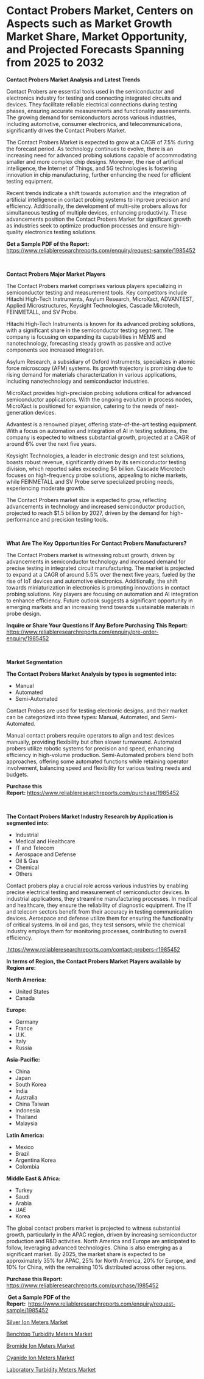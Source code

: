 <p><h1>Contact Probers Market, Centers on Aspects such as Market Growth Market Share, Market Opportunity, and Projected Forecasts Spanning from 2025 to 2032</h1></p><p><strong>Contact Probers Market Analysis and Latest Trends</strong></p>
<p><p>Contact Probers are essential tools used in the semiconductor and electronics industry for testing and connecting integrated circuits and devices. They facilitate reliable electrical connections during testing phases, ensuring accurate measurements and functionality assessments. The growing demand for semiconductors across various industries, including automotive, consumer electronics, and telecommunications, significantly drives the Contact Probers Market.</p><p>The Contact Probers Market is expected to grow at a CAGR of 7.5% during the forecast period. As technology continues to evolve, there is an increasing need for advanced probing solutions capable of accommodating smaller and more complex chip designs. Moreover, the rise of artificial intelligence, the Internet of Things, and 5G technologies is fostering innovation in chip manufacturing, further enhancing the need for efficient testing equipment.</p><p>Recent trends indicate a shift towards automation and the integration of artificial intelligence in contact probing systems to improve precision and efficiency. Additionally, the development of multi-site probers allows for simultaneous testing of multiple devices, enhancing productivity. These advancements position the Contact Probers Market for significant growth as industries seek to optimize production processes and ensure high-quality electronics testing solutions.</p></p>
<p><strong>Get a Sample PDF of the Report:&nbsp;</strong> <a href="https://www.reliableresearchreports.com/enquiry/request-sample/1985452?utm_campaign=12&utm_medium=2&utm_source=Github&utm_content=ia&utm_term=02032025&utm_id=contact-probers">https://www.reliableresearchreports.com/enquiry/request-sample/1985452</a></p>
<p>&nbsp;</p>
<p><strong>Contact Probers Major Market Players</strong></p>
<p><p>The Contact Probers market comprises various players specializing in semiconductor testing and measurement tools. Key competitors include Hitachi High-Tech Instruments, Asylum Research, MicroXact, ADVANTEST, Applied Microstructures, Keysight Technologies, Cascade Microtech, FEINMETALL, and SV Probe. </p><p>Hitachi High-Tech Instruments is known for its advanced probing solutions, with a significant share in the semiconductor testing segment. The company is focusing on expanding its capabilities in MEMS and nanotechnology, forecasting steady growth as passive and active components see increased integration.</p><p>Asylum Research, a subsidiary of Oxford Instruments, specializes in atomic force microscopy (AFM) systems. Its growth trajectory is promising due to rising demand for materials characterization in various applications, including nanotechnology and semiconductor industries.</p><p>MicroXact provides high-precision probing solutions critical for advanced semiconductor applications. With the ongoing evolution in process nodes, MicroXact is positioned for expansion, catering to the needs of next-generation devices.</p><p>Advantest is a renowned player, offering state-of-the-art testing equipment. With a focus on automation and integration of AI in testing solutions, the company is expected to witness substantial growth, projected at a CAGR of around 6% over the next five years.</p><p>Keysight Technologies, a leader in electronic design and test solutions, boasts robust revenue, significantly driven by its semiconductor testing division, which reported sales exceeding $4 billion. Cascade Microtech focuses on high-frequency probe solutions, appealing to niche markets, while FEINMETALL and SV Probe serve specialized probing needs, experiencing moderate growth.</p><p>The Contact Probers market size is expected to grow, reflecting advancements in technology and increased semiconductor production, projected to reach $1.5 billion by 2027, driven by the demand for high-performance and precision testing tools.</p></p>
<p>&nbsp;</p>
<p><strong>What Are The Key Opportunities For Contact Probers Manufacturers?</strong></p>
<p><p>The Contact Probers market is witnessing robust growth, driven by advancements in semiconductor technology and increased demand for precise testing in integrated circuit manufacturing. The market is projected to expand at a CAGR of around 5.5% over the next five years, fueled by the rise of IoT devices and automotive electronics. Additionally, the shift towards miniaturization in electronics is prompting innovations in contact probing solutions. Key players are focusing on automation and AI integration to enhance efficiency. Future outlook suggests a significant opportunity in emerging markets and an increasing trend towards sustainable materials in probe design.</p></p>
<p><strong>Inquire or Share Your Questions If Any Before Purchasing This Report:</strong> <a href="https://www.reliableresearchreports.com/enquiry/pre-order-enquiry/1985452?utm_campaign=12&utm_medium=2&utm_source=Github&utm_content=ia&utm_term=02032025&utm_id=contact-probers">https://www.reliableresearchreports.com/enquiry/pre-order-enquiry/1985452</a></p>
<p>&nbsp;</p>
<p><strong>Market Segmentation</strong></p>
<p><strong>The Contact Probers Market Analysis by types is segmented into:</strong></p>
<p><ul><li>Manual</li><li>Automated</li><li>Semi-Automated</li></ul></p>
<p><p>Contact Probes are used for testing electronic designs, and their market can be categorized into three types: Manual, Automated, and Semi-Automated. </p><p>Manual contact probers require operators to align and test devices manually, providing flexibility but often slower turnaround. Automated probers utilize robotic systems for precision and speed, enhancing efficiency in high-volume production. Semi-Automated probers blend both approaches, offering some automated functions while retaining operator involvement, balancing speed and flexibility for various testing needs and budgets.</p></p>
<p><strong>Purchase this Report:&nbsp;</strong><a href="https://www.reliableresearchreports.com/purchase/1985452?utm_campaign=12&utm_medium=2&utm_source=Github&utm_content=ia&utm_term=02032025&utm_id=contact-probers">https://www.reliableresearchreports.com/purchase/1985452</a></p>
<p>&nbsp;</p>
<p><strong>The Contact Probers Market Industry Research by Application is segmented into:</strong></p>
<p><ul><li>Industrial</li><li>Medical and Healthcare</li><li>IT and Telecom</li><li>Aerospace and Defense</li><li>Oil & Gas</li><li>Chemical</li><li>Others</li></ul></p>
<p><p>Contact probers play a crucial role across various industries by enabling precise electrical testing and measurement of semiconductor devices. In industrial applications, they streamline manufacturing processes. In medical and healthcare, they ensure the reliability of diagnostic equipment. The IT and telecom sectors benefit from their accuracy in testing communication devices. Aerospace and defense utilize them for ensuring the functionality of critical systems. In oil and gas, they test sensors, while the chemical industry employs them for monitoring processes, contributing to overall efficiency.</p></p>
<p><a href="https://www.reliableresearchreports.com/contact-probers-r1985452?utm_campaign=12&utm_medium=2&utm_source=Github&utm_content=ia&utm_term=02032025&utm_id=contact-probers">&nbsp;https://www.reliableresearchreports.com/contact-probers-r1985452</a></p>
<p><strong>In terms of Region, the Contact Probers Market Players available by Region are:</strong></p>
<p>
    <p> <strong> North America: </strong>
        <ul>
            <li>United States</li>
            <li>Canada</li>
        </ul>
        </p> 
    <p> <strong> Europe: </strong>
        <ul>
            <li>Germany</li>
            <li>France</li>
            <li>U.K.</li>
            <li>Italy</li>
            <li>Russia</li>
        </ul>
        </p> 
    <p> <strong> Asia-Pacific: </strong>
        <ul>
            <li>China</li>
            <li>Japan</li>
            <li>South Korea</li>
            <li>India</li>
            <li>Australia</li>
            <li>China Taiwan</li>
            <li>Indonesia</li>
            <li>Thailand</li>
            <li>Malaysia</li>
        </ul>
        </p> 
    <p> <strong> Latin America: </strong>
        <ul>
            <li>Mexico</li>
            <li>Brazil</li>
            <li>Argentina Korea</li>
            <li>Colombia</li>
        </ul>
        </p> 
    <p> <strong> Middle East & Africa: </strong>
        <ul>
            <li>Turkey</li>
            <li>Saudi</li>
            <li>Arabia</li>
            <li>UAE</li>
            <li>Korea</li>
        </ul>
    </p>
    </p>
<p><p>The global contact probers market is projected to witness substantial growth, particularly in the APAC region, driven by increasing semiconductor production and R&D activities. North America and Europe are anticipated to follow, leveraging advanced technologies. China is also emerging as a significant market. By 2025, the market share is expected to be approximately 35% for APAC, 25% for North America, 20% for Europe, and 10% for China, with the remaining 10% distributed across other regions.</p></p>
<p><strong>Purchase this Report: </strong><a href="https://www.reliableresearchreports.com/purchase/1985452?utm_campaign=12&utm_medium=2&utm_source=Github&utm_content=ia&utm_term=02032025&utm_id=contact-probers">https://www.reliableresearchreports.com/purchase/1985452</a></p>
<p>&nbsp;<strong>Get a Sample PDF of the Report:&nbsp;&nbsp;</strong><a href="https://www.reliableresearchreports.com/enquiry/request-sample/1985452?utm_campaign=12&utm_medium=2&utm_source=Github&utm_content=ia&utm_term=02032025&utm_id=contact-probers">https://www.reliableresearchreports.com/enquiry/request-sample/1985452</a></p>
<p><strong></strong></p>
<p><p><a href="https://github.com/lizonbochil23/Market-Research-Report-List-1/blob/main/silver-ion-meters-market.md?utm_campaign=12&utm_medium=2&utm_source=Github&utm_content=ia&utm_term=02032025&utm_id=contact-probers">Silver Ion Meters Market</a></p><p><a href="https://github.com/rrosasdaunas/Market-Research-Report-List-1/blob/main/benchtop-turbidity-meters-market.md?utm_campaign=12&utm_medium=2&utm_source=Github&utm_content=ia&utm_term=02032025&utm_id=contact-probers">Benchtop Turbidity Meters Market</a></p><p><a href="https://github.com/leyesamilej/Market-Research-Report-List-1/blob/main/bromide-ion-meters-market.md?utm_campaign=12&utm_medium=2&utm_source=Github&utm_content=ia&utm_term=02032025&utm_id=contact-probers">Bromide Ion Meters Market</a></p><p><a href="https://github.com/guinoopandam/Market-Research-Report-List-1/blob/main/cyanide-ion-meters-market.md?utm_campaign=12&utm_medium=2&utm_source=Github&utm_content=ia&utm_term=02032025&utm_id=contact-probers">Cyanide Ion Meters Market</a></p><p><a href="https://github.com/ancsyanagha/Market-Research-Report-List-1/blob/main/laboratory-turbidity-meters-market.md?utm_campaign=12&utm_medium=2&utm_source=Github&utm_content=ia&utm_term=02032025&utm_id=contact-probers">Laboratory Turbidity Meters Market</a></p></p>